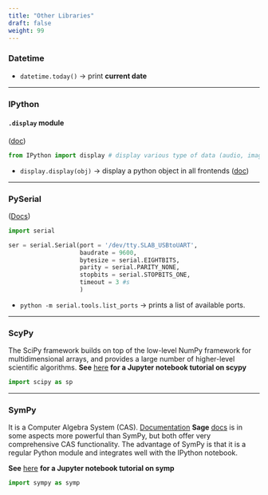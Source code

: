 ```yaml
---
title: "Other Libraries"
draft: false
weight: 99
---
```


### Datetime

-   `datetime.today()` → print **current date**

* * *

### IPython

#### `.display` module

([doc](https://ipython.readthedocs.io/en/stable/api/generated/IPython.display.html#module-IPython.display))

```py
from IPython import display # display various type of data (audio, images, ...)
```

-   `display.display(obj)` → display a python object in all frontends ([doc](https://ipython.readthedocs.io/en/stable/api/generated/IPython.display.html#module-IPython.display))

* * *

### PySerial

([Docs](https://pyserial.readthedocs.io/en/latest/shortintro.html))

```py
import serial

ser = serial.Serial(port = '/dev/tty.SLAB_USBtoUART',
                    baudrate = 9600,
                    bytesize = serial.EIGHTBITS,
                    parity = serial.PARITY_NONE,
                    stopbits = serial.STOPBITS_ONE,
					timeout = 3 #s
                    )
```

-   `python -m serial.tools.list_ports` → prints a list of available ports.

* * *

### ScyPy

The SciPy framework builds on top of the low-level NumPy framework for multidimensional arrays, and provides a large number of higher-level scientific algorithms.
**See** [here](http://nbviewer.jupyter.org/github/jrjohansson/scientific-python-lectures/blob/master/Lecture-3-Scipy.ipynb) **for a Jupyter notebook tutorial on scypy**

```py
import scipy as sp
```

* * *

### SymPy

It is a Computer Algebra System (CAS). [Documentation](https://www.sympy.org/en/index.html)
**Sage** [docs](http://www.sagemath.org/) is in some aspects more powerful than SymPy, but both offer very comprehensive CAS functionality. The advantage of SymPy is that it is a regular Python module and integrates well with the IPython notebook.

**See** [here](http://nbviewer.jupyter.org/github/jrjohansson/scientific-python-lectures/blob/master/Lecture-5-Sympy.ipynb) **for a Jupyter notebook tutorial on symp**

```py
import sympy as symp
```

